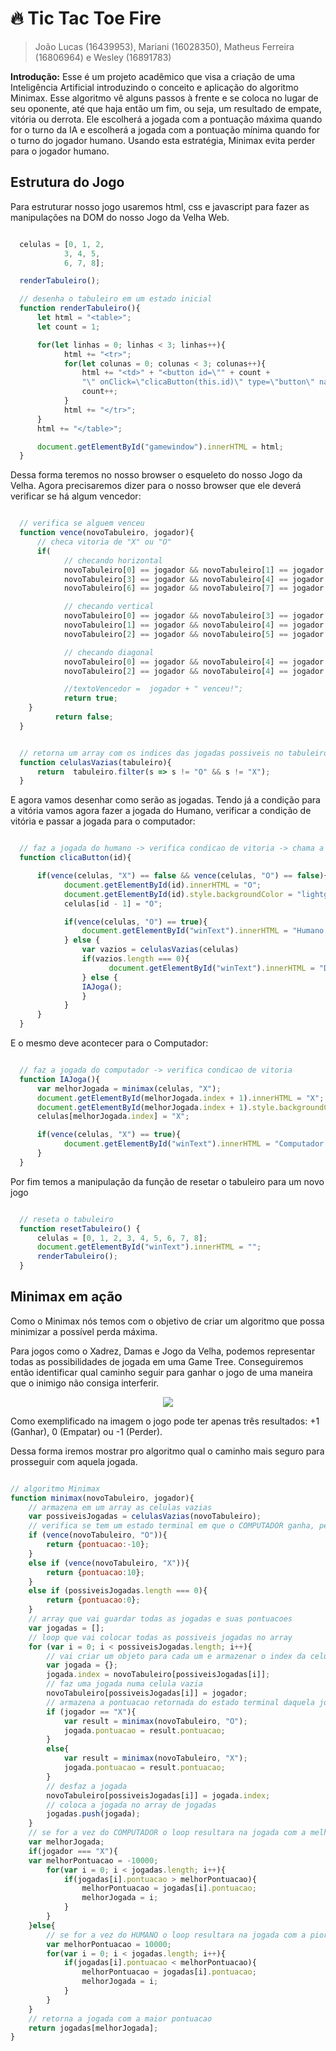 # 🔥 Tic Tac Toe Fire

> João Lucas (16439953), Mariani (16028350), Matheus Ferreira (16806964) e Wesley (16891783)

__Introdução:__
Esse é um projeto acadêmico que visa a criação de uma Inteligência Artificial
introduzindo o conceito e aplicação do algoritmo Minimax. Esse algoritmo vê 
alguns passos à frente e se coloca no lugar de seu oponente, até que haja então
um fim, ou seja, um resultado de empate, vitória ou derrota. Ele escolherá a 
jogada com a pontuação máxima quando for o turno da IA ​​e escolherá a jogada 
com a pontuação mínima quando for o turno do jogador humano. Usando esta 
estratégia, Minimax evita perder para o jogador humano.

## Estrutura do Jogo

Para estruturar nosso jogo usaremos html, css e javascript para fazer as 
manipulações na DOM do nosso Jogo da Velha Web. 

```js

  celulas = [0, 1, 2,
            3, 4, 5,
            6, 7, 8];

  renderTabuleiro();

  // desenha o tabuleiro em um estado inicial
  function renderTabuleiro(){
      let html = "<table>";
      let count = 1;

      for(let linhas = 0; linhas < 3; linhas++){
            html += "<tr>";
            for(let colunas = 0; colunas < 3; colunas++){
                html += "<td>" + "<button id=\"" + count +
                "\" onClick=\"clicaButton(this.id)\" type=\"button\" name=\"button\"></button>" + "</td>";
                count++;
            }
            html += "</tr>";
      }
      html += "</table>";

      document.getElementById("gamewindow").innerHTML = html;
  }

```

Dessa forma teremos no nosso browser o esqueleto do nosso Jogo da Velha. Agora
precisaremos dizer para o nosso browser que ele deverá verificar se há algum
vencedor: 

```js 

  // verifica se alguem venceu
  function vence(novoTabuleiro, jogador){
      // checa vitoria de "X" ou "O"
      if(
            // checando horizontal
            novoTabuleiro[0] == jogador && novoTabuleiro[1] == jogador && novoTabuleiro[2] == jogador ||
            novoTabuleiro[3] == jogador && novoTabuleiro[4] == jogador && novoTabuleiro[5] == jogador ||
            novoTabuleiro[6] == jogador && novoTabuleiro[7] == jogador && novoTabuleiro[8] == jogador ||

            // checando vertical
            novoTabuleiro[0] == jogador && novoTabuleiro[3] == jogador && novoTabuleiro[6] == jogador ||
            novoTabuleiro[1] == jogador && novoTabuleiro[4] == jogador && novoTabuleiro[7] == jogador ||
            novoTabuleiro[2] == jogador && novoTabuleiro[5] == jogador && novoTabuleiro[8] == jogador ||

            // checando diagonal
            novoTabuleiro[0] == jogador && novoTabuleiro[4] == jogador && novoTabuleiro[8] == jogador ||
            novoTabuleiro[2] == jogador && novoTabuleiro[4] == jogador && novoTabuleiro[6] == jogador){

            //textoVencedor =  jogador + " venceu!";
            return true;
    }
          return false;
  }


  // retorna um array com os indices das jogadas possiveis no tabuleiro
  function celulasVazias(tabuleiro){
      return  tabuleiro.filter(s => s != "O" && s != "X");
  }

```

E agora vamos desenhar como serão as jogadas. Tendo já a condição para a 
vitória vamos agora fazer a jogada do Humano, verificar a condição de vitória
e passar a jogada para o computador: 

```js 

  // faz a jogada do humano -> verifica condicao de vitoria -> chama a jogada do computador
  function clicaButton(id){

      if(vence(celulas, "X") == false && vence(celulas, "O") == false){
            document.getElementById(id).innerHTML = "O";
            document.getElementById(id).style.backgroundColor = "lightgreen";
            celulas[id - 1] = "O";

            if(vence(celulas, "O") == true){
                document.getElementById("winText").innerHTML = "Humano venceu!";
            } else {
                var vazios = celulasVazias(celulas)
                if(vazios.length === 0){
                      document.getElementById("winText").innerHTML = "Deu velha!";
                } else {
                IAJoga();
                }
            }
      }
  }

```

E o mesmo deve acontecer para o Computador: 

```js

  // faz a jogada do computador -> verifica condicao de vitoria
  function IAJoga(){
      var melhorJogada = minimax(celulas, "X");
      document.getElementById(melhorJogada.index + 1).innerHTML = "X";
      document.getElementById(melhorJogada.index + 1).style.backgroundColor = "lightcoral";
      celulas[melhorJogada.index] = "X";

      if(vence(celulas, "X") == true){
            document.getElementById("winText").innerHTML = "Computador venceu!";
      }
  }

```

Por fim temos a manipulação da função de resetar o tabuleiro para um novo jogo

```js

  // reseta o tabuleiro
  function resetTabuleiro() {
      celulas = [0, 1, 2, 3, 4, 5, 6, 7, 8];
      document.getElementById("winText").innerHTML = "";
      renderTabuleiro();
  }

```

## Minimax em ação

Como o Minimax nós temos com o objetivo de criar um algoritmo que possa
minimizar a possível perda máxima. 

Para jogos como o Xadrez, Damas e Jogo da Velha, podemos representar todas
as possibilidades de jogada em uma Game Tree. Conseguiremos então identificar
qual caminho seguir para ganhar o jogo de uma maneira que o inimigo não 
consiga interferir.

<p align="center">
  <img src="https://i.imgur.com/WPuQ0jK.gif">
</p>

Como exemplificado na imagem o jogo pode ter apenas três resultados:
+1 (Ganhar), 0 (Empatar) ou -1 (Perder). 

Dessa forma iremos mostrar pro algoritmo qual o caminho mais seguro 
para prosseguir com aquela jogada. 

```js

// algoritmo Minimax
function minimax(novoTabuleiro, jogador){
    // armazena em um array as celulas vazias
    var possiveisJogadas = celulasVazias(novoTabuleiro);
    // verifica se tem um estado terminal em que o COMPUTADOR ganha, perde ou empata e retorna uma pontuacao
    if (vence(novoTabuleiro, "O")){
        return {pontuacao:-10};
    }
    else if (vence(novoTabuleiro, "X")){
        return {pontuacao:10};
    }
    else if (possiveisJogadas.length === 0){
        return {pontuacao:0};
    }
    // array que vai guardar todas as jogadas e suas pontuacoes
    var jogadas = [];
    // loop que vai colocar todas as possiveis jogadas no array
    for (var i = 0; i < possiveisJogadas.length; i++){
        // vai criar um objeto para cada um e armazenar o index da celula de cada jogada
        var jogada = {};
        jogada.index = novoTabuleiro[possiveisJogadas[i]];
        // faz uma jogada numa celula vazia
        novoTabuleiro[possiveisJogadas[i]] = jogador;
        // armazena a pontuacao retornada do estado terminal daquela jogada
        if (jogador == "X"){
            var result = minimax(novoTabuleiro, "O");
            jogada.pontuacao = result.pontuacao;
        }
        else{
            var result = minimax(novoTabuleiro, "X");
            jogada.pontuacao = result.pontuacao;
        }
        // desfaz a jogada
        novoTabuleiro[possiveisJogadas[i]] = jogada.index;
        // coloca a jogada no array de jogadas
        jogadas.push(jogada);
    }
    // se for a vez do COMPUTADOR o loop resultara na jogada com a melhor pontuacao
    var melhorJogada;
    if(jogador === "X"){
    var melhorPontuacao = -10000;
        for(var i = 0; i < jogadas.length; i++){
            if(jogadas[i].pontuacao > melhorPontuacao){
                melhorPontuacao = jogadas[i].pontuacao;
                melhorJogada = i;
            }
        }
    }else{
        // se for a vez do HUMANO o loop resultara na jogada com a pior pontuacao
        var melhorPontuacao = 10000;
        for(var i = 0; i < jogadas.length; i++){
            if(jogadas[i].pontuacao < melhorPontuacao){
                melhorPontuacao = jogadas[i].pontuacao;
                melhorJogada = i;
            }
        }
    }
    // retorna a jogada com a maior pontuacao
    return jogadas[melhorJogada];
}

```




